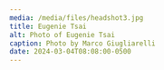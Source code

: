 ```yaml
---
media: /media/files/headshot3.jpg
title: Eugenie Tsai
alt: Photo of Eugenie Tsai
caption: Photo by Marco Giugliarelli
date: 2024-03-04T08:08:00-0500
---
```

